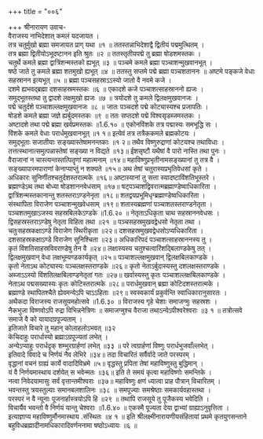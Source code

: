 +++
title = "००६"

+++
श्रीनारायण उवाच-  
वैराजस्य नाभिदेशात् कमलं यदजायत ।  
तत्र चतुर्मुखो ब्रह्मा समजायत प्राग् यथा ॥१ ॥
ततस्तन्नाभिदेशाद्वै द्वितीयं पद्ममुत्थितम् ।  
तत्र ब्रह्मा द्वितीयोऽभूदष्टानन इति श्रुतः ॥२ ॥
ततस्तृतीयपद्मे तु ब्रह्मा षोडशमस्तकः ।  
चतुर्थे कमले ब्रह्मा द्वात्रिंशन्मस्तको ह्यभूत् ॥३ ॥
पञ्चमे कमले ब्रह्मा पञ्चाशन्मुखवानभूत् ।  
षष्ठे जाते तु कमले ब्रह्मा शतमुखो ह्यभूत् ॥४ ॥
ततस्तु सप्तमे पद्मे ब्रह्मा पञ्चशताननः ॥
अष्टमे पङ्कजे वेधाः सहस्रानन इत्यभूत् ॥५ ॥
ब्रह्मा पञ्चसहस्राऽऽस्यो जातो वै नवमे कजे ।  
दशमे ह्यभवद्ब्रह्मा दशसाहस्रमस्तकः ॥६ ॥
एकादशे कजे पञ्चाशत्साहस्राननो ह्यजः ।  
समुद्भूतस्तथा तु द्वादशे लक्षमुखो ह्यजः ॥७ ॥
त्रयोदशे तु कमले द्विलक्षमुखवानजः ।  
पद्मे चतुर्दशे पञ्चाशल्लक्षमुखवानजः ॥८ ॥
जातः पञ्चदशे पद्मे कोट्यास्यश्च प्रजापतिः ।  
षोडशे कमले ब्रह्मा जज्ञे ह्यर्बुदमस्तकः ॥९ ॥
ततः सप्तदशे पद्मे विश्वसृडब्जमस्तकः ।  
अष्टादशे तथा पद्मे ब्रह्मा खर्वप्रमस्तकः ॥1.6.१० ॥
एकोनविंशके तत्र पद्मास्यः समभूद्धि सः ।  
विंशके कमले वेधाः परार्धमुखवानभूत् ॥१ १॥
इत्येवं तत्र तत्रैककमले ब्रह्मकोटयः ।  
समुद्भूताः सजातीयाः सङ्ख्यास्तेषामनन्तकाः ॥१ २॥
तथैव विष्णुरुद्राणां कोटयश्च तथाविधाः ।  
तत्तत्स्थानात्समुत्पन्नास्तेषां सङ्ख्या न विद्यते ॥१३॥
ईशसृष्टौ यथैषां वै पारो नास्ति तथा पुनः ।  
वैराजानां न चास्त्यन्तस्तत्पितॄणां महात्मनाम् ॥१४॥
महाविष्णुप्रभृतीनामसङ्ख्यानां तु तत्र वै ।  
सङ्ख्यापारमपाराणां केनाप्याप्तुं न शक्यते ॥१५॥
अथ तेषां चतुरास्यप्रभृतिवेधसां कृते ।  
अधिकारः सुनिर्णीतश्चतुर्दशस्तरात्मके ॥१६॥
अष्टास्यानां तु सत्ता स्यादष्टाविंशतिभूस्तरे ।  
ब्रह्माण्डेऽथ तथा बोध्या षोडशाननवेधसाम् ॥१७॥
षट्पञ्चाशद्विवरात्मब्रह्माण्डेष्वाधिकारिता ।  
द्वात्रिंशन्मस्तकानान्तु शतस्तराऽण्डनेनृता ॥१८॥
शतद्वयप्रभूमिधृग्ब्रह्माण्डेष्वधिकारिता ।  
संस्थापिता विराजेण पञ्चाशन्मुखवेधसाम् ॥१९॥
शतास्यब्रह्मणां पञ्चाशतस्तराण्डनेतृता ।  
पञ्चशतमुखाऽजस्य सहस्रबिलकेऽण्डके ॥1.6.२० ॥
नेतृताऽधिकृता चाथ सहस्राननवेधसः ।  
द्विसहस्रस्तराऽण्डेषु नेतृता विहिता तथा ॥२१ ॥
पञ्चसहस्रमुखवद्वेधसो नेतृता तथा ।  
चतुःसहस्रकक्षाऽण्डे विराजेण स्थिरीकृता ॥२२॥
दशसहस्रमुखवद्वेधसोऽप्यधिकारिता ।  
दशसाहस्रकक्षाऽण्डे विराजेण सुनिश्चिता ॥२३॥
अधिकारिपदं पञ्चाशत्साहस्राननस्य तु ।  
कृतं विंशतिसाहस्रविवराण्डेषु तेन वै ॥२४॥
लक्षास्यस्य चतुश्चत्वारिंशद्बिलाण्डकेषु तत् ।  
द्विलक्षमुखवान् वेधा लक्षभूम्यण्डकार्यकृत् ॥२५॥
पञ्चाशल्लक्षमुखवान् द्विलक्षबिलकाण्डके ।  
कृतो नेताऽथ कोट्यास्यः पञ्चलक्षस्तराण्डके ॥२६॥
कृतो नेताऽर्बुदास्यस्तु दशलक्षस्तराण्डके ।  
अब्जाऽऽस्यो विंशतिलक्षबिलाण्डनेतृतां गतः ॥२७॥
खर्वास्यस्तु कृतः पञ्चाशल्लक्षबिलकाण्डके ।  
नेताऽथ पद्मसख्यास्यः कृतः कोटिस्तरात्मके ॥२८॥
परार्धमुखवान् ब्रह्मा कोटिदशस्तरात्मके ।  
ब्रह्माण्डे स्थापितश्चैते ह्येवमन्येऽपि चाऽऽहिताः ॥२९॥
स्वस्वकार्यं प्रकुर्वन्ति स्वाधिकारानुसारतः ।  
अथैकदा विराजस्य राजसूयमहोत्सवे ॥1.6.३० ॥
विराजस्य गृहे चेशाः समाजग्मुः सहस्रशः ।  
नैकभुजा विष्णवोऽपि रुद्रा विभिन्ननेत्रिणः ॥
समाजग्मुश्च वैराजा तथाऽन्येऽपीश्वरेश्वराः ॥३ १ ॥
तत्रोत्सवे समाजे वै को यायादग्रपूज्यताम् ।  
इतिजाते विचारे तु महान् कोलाहलोऽभवत् ॥३२  
केचिदाहुः परार्धास्यो ब्रह्माऽग्रपूज्यतां लभेत् ।  
अन्येऽप्याहुः परार्धदृक् शम्भुरग्रार्हणां लभेत् ॥३३ ॥
परे त्वग्रार्हणां विष्णुः परार्धभुजवाँल्लभेत् ।  
इतिवादे विवादे च निर्णयं नैव लेभिरे ॥३४॥
तदा विचारितं सर्वैर्वादे जाते परस्परम् ।  
वृद्धानां वचनं ग्राह्यं कार्ये वादादिविभ्रमे ॥५॥
वृद्धस्तु प्रपिता तेषां महाविष्णुस्तु बुद्धिमान् ।  
यं वै निर्णयमास्थाय दर्शयेत् स भवेन्मतः ॥३६॥
इति ते समयं कृत्वा महाविष्णोः समन्तिके ।  
नत्वा निवेदयामासुः सर्वं वृत्तान्तमीश्वराः ॥३७॥
महाविष्णुः क्षणं ध्यात्वा प्राह पौत्रान् विचारितम् ।  
भवन्तस्तु त्रयस्तुल्याः समानबलशालिनः ॥३८ ॥
समपूज्याः समश्रेष्ठाः समकार्यवहास्तथा ।  
परस्परं न वै न्यूनाः पूजनार्हास्त्रयोऽपि हि ॥२९ ॥
तथापि राजसूये तु पूजैकस्य भवेदिति ।  
विचार्यैव भवन्तो वै निर्णयं यान्तु चेश्वराः ॥1.6.४० ॥
एकस्मै पूज्यता देया द्वाभ्यां ग्राह्याऽनुवृत्तिता ।  
इत्याज्ञाप्य महाविष्णुर्मौनमास्थाय .संस्थितः ॥४ १ ॥
इति श्रीलक्ष्मीनारायणीयसंहितायां प्रथमे कृतयुगसन्ताने बहुविधब्रह्मादीनामधिकारादिवर्णननामा षष्ठोऽध्यायः ॥६ ॥
    

